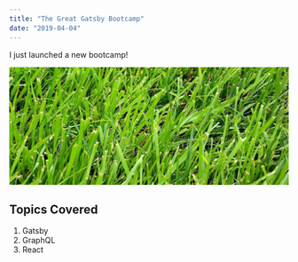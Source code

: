 ```yaml
---
title: "The Great Gatsby Bootcamp"
date: "2019-04-04"
---
```


I just launched a new bootcamp!

![A photo of grass](./grass.jpg)

## Topics Covered

1. Gatsby
2. GraphQL
3. React